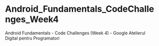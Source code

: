 # Android_Fundamentals_CodeChallenges_Week4
Android Fundamentals - Code Challenges (Week 4) - Google Atelierul Digital pentru Programatori
